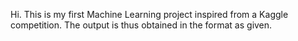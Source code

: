 Hi. This is my first Machine Learning project inspired from a Kaggle competition. The output is thus obtained in the format as given. 
